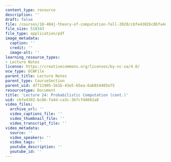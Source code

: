 ```yaml
---
content_type: resource
description: ''
draft: false
file: /courses/18-404j-theory-of-computation-fall-2020/cbfe4302bc8bfa4dca3c3bfcfd4661a8_MIT18_404f20_lec24.pdf
file_size: 518343
file_type: application/pdf
image_metadata:
  caption: ''
  credit: ''
  image-alt: ''
learning_resource_types:
- Lecture Notes
license: https://creativecommons.org/licenses/by-nc-sa/4.0/
ocw_type: OCWFile
parent_title: Lecture Notes
parent_type: CourseSection
parent_uid: df711905-1b1b-43e5-65ea-6ab014405e75
resourcetype: Document
title: 'Lecture 24: Probabilistic Computation (cont.)'
uid: cbfe4302-bc8b-fa4d-ca3c-3bfcfd4661a8
video_files:
  archive_url: ''
  video_captions_file: ''
  video_thumbnail_file: ''
  video_transcript_file: ''
video_metadata:
  source: ''
  video_speakers: ''
  video_tags: ''
  youtube_description: ''
  youtube_id: ''
---
```

